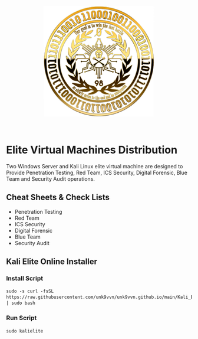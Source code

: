 <div align=center markdown="1">

![Unk9_Logo](https://raw.githubusercontent.com/unk9vvn/unk9vvn.github.io/main/logo.png)

</div>
<br>
</div>

# Elite Virtual Machines Distribution
Two Windows Server and Kali Linux elite virtual machine are designed to Provide Penetration Testing, Red Team, ICS Security, Digital Forensic, Blue Team and Security Audit operations.

## Cheat Sheets & Check Lists
* Penetration Testing
* Red Team
* ICS Security
* Digital Forensic
* Blue Team
* Security Audit

## Kali Elite Online Installer
### Install Script
```
sudo -s curl -fsSL https://raw.githubusercontent.com/unk9vvn/unk9vvn.github.io/main/Kali_Elite.sh | sudo bash
```
### Run Script
```
sudo kalielite
```
